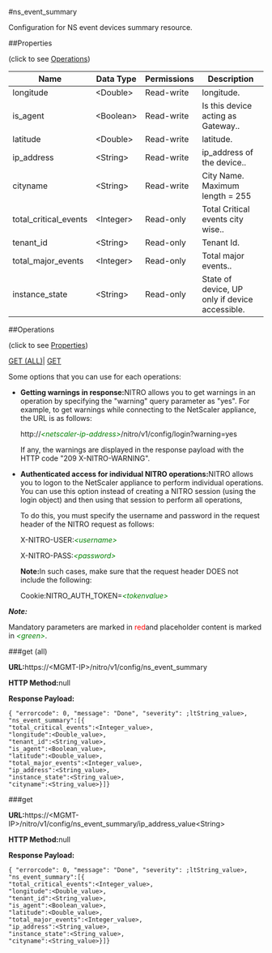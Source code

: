 #ns_event_summary

Configuration for NS event devices summary resource.


##Properties 
<span>(click to see [Operations](#opera))</span>


<table><thead><tr><th>Name</th><th>Data Type</th><th>Permissions</th><th>Description</th></tr></thead><tbody><tr><td>longitude</td><td>&lt;Double></td><td>Read-write</td><td>longitude.</td></tr><tr><td>is_agent</td><td>&lt;Boolean></td><td>Read-write</td><td>Is this device acting as Gateway..</td></tr><tr><td>latitude</td><td>&lt;Double></td><td>Read-write</td><td>latitude.</td></tr><tr><td>ip_address</td><td>&lt;String></td><td>Read-write</td><td>ip_address of the device..</td></tr><tr><td>cityname</td><td>&lt;String></td><td>Read-write</td><td>City Name.<br>Maximum length = 255</td></tr><tr><td>total_critical_events</td><td>&lt;Integer></td><td>Read-only</td><td>Total Critical events city wise..</td></tr><tr><td>tenant_id</td><td>&lt;String></td><td>Read-only</td><td>Tenant Id.</td></tr><tr><td>total_major_events</td><td>&lt;Integer></td><td>Read-only</td><td>Total major events..</td></tr><tr><td>instance_state</td><td>&lt;String></td><td>Read-only</td><td>State of device, UP only if device accessible.</td></tr></tbody></table>
##Operations 
<span>(click to see [Properties](#prope))</span>


[GET (ALL)](#get-)| [GET]()


Some options that you can use for each operations:
<ul><li><p><b>Getting warnings in response:</b>NITRO allows you to get warnings in an operation by specifying the "warning" query parameter as "yes". For example, to get warnings while connecting to the NetScaler appliance, the URL is as follows:</p><p>http://<span style="color:green;font-style:italic;">&lt;netscaler-ip-address&gt;</span>/nitro/v1/config/login?warning=yes</p><p>If any, the warnings are displayed in the response payload with the HTTP code "209 X-NITRO-WARNING".</p></li><li><p><b>Authenticated access for individual NITRO operations:</b>NITRO allows you to logon to the NetScaler appliance to perform individual operations. You can use this option instead of creating a NITRO session (using the login object) and then using that session to perform all operations,</p><p>To do this, you must specify the username and password in the request header of the NITRO request as follows:</p><p>X-NITRO-USER:<span style="color:green;font-style:italic;">&lt;username&gt;</span></p><p>X-NITRO-PASS:<span style="color:green;font-style:italic;">&lt;password&gt;</span></p><p><b>Note:</b>In such cases, make sure that the request header DOES not include the following:</p><p>Cookie:NITRO_AUTH_TOKEN=<span style="color:green;font-style:italic;">&lt;tokenvalue&gt;</span></p></li></ul>



***Note:*** 
Mandatory parameters are marked in <span style="color:#FF0000;">red</span>and placeholder content is marked in <span style="color:green;font-style:italic">&lt;green&gt;</span>.

###get (all)



<b>URL:</b>https://&lt;MGMT-IP&gt;/nitro/v1/config/ns_event_summary
<b>HTTP Method:</b>null
<b>Response Payload: </b>```{ "errorcode": 0, "message": "Done", "severity": ;ltString_value>, "ns_event_summary":[{"total_critical_events":<Integer_value>,"longitude":<Double_value>,"tenant_id":<String_value>,"is_agent":<Boolean_value>,"latitude":<Double_value>,"total_major_events":<Integer_value>,"ip_address":<String_value>,"instance_state":<String_value>,"cityname":<String_value>}]}```



###get



<b>URL:</b>https://&lt;MGMT-IP&gt;/nitro/v1/config/ns_event_summary/ip_address_value&lt;String&gt;
<b>HTTP Method:</b>null
<b>Response Payload: </b>```{ "errorcode": 0, "message": "Done", "severity": ;ltString_value>, "ns_event_summary":[{"total_critical_events":<Integer_value>,"longitude":<Double_value>,"tenant_id":<String_value>,"is_agent":<Boolean_value>,"latitude":<Double_value>,"total_major_events":<Integer_value>,"ip_address":<String_value>,"instance_state":<String_value>,"cityname":<String_value>}]}```



